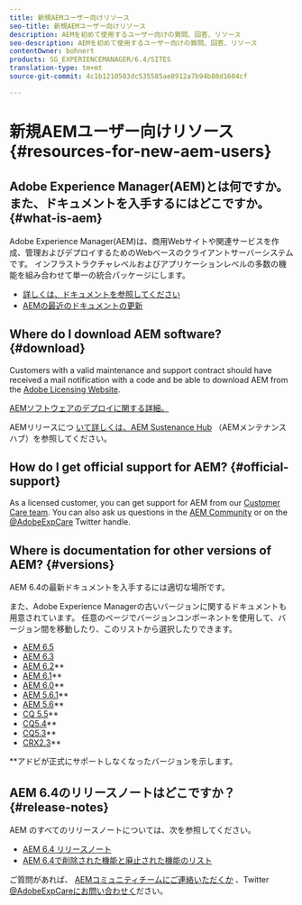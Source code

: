 ```yaml
---
title: 新規AEMユーザー向けリソース
seo-title: 新規AEMユーザー向けリソース
description: AEMを初めて使用するユーザー向けの質問、回答、リソース
seo-description: AEMを初めて使用するユーザー向けの質問、回答、リソース
contentOwner: bohnert
products: SG_EXPERIENCEMANAGER/6.4/SITES
translation-type: tm+mt
source-git-commit: 4c1b1210503dc535585ae8912a7b94b88d1604cf

---
```



# 新規AEMユーザー向けリソース {#resources-for-new-aem-users}

## Adobe Experience Manager(AEM)とは何ですか。また、ドキュメントを入手するにはどこですか。 {#what-is-aem}

Adobe Experience Manager(AEM)は、商用Webサイトや関連サービスを作成、管理およびデプロイするためのWebベースのクライアントサーバーシステムです。 インフラストラクチャレベルおよびアプリケーションレベルの多数の機能を組み合わせて単一の統合パッケージにします。

* [詳しくは、ドキュメントを参照してください](/help/sites-deploying/home.md)
* [AEMの最近のドキュメントの更新](https://helpx.adobe.com/experience-manager/documentation-updates.html)

## Where do I download AEM software? {#download}

Customers with a valid maintenance and support contract should have received a mail notification with a code and be able to download AEM from the [Adobe Licensing Website](http://licensing.adobe.com/).

[AEMソフトウェアのデプロイに関する詳細。](/help/sites-deploying/home.md)

AEMリリースにつ [いて詳しくは、AEM Sustenance Hub](https://helpx.adobe.com/experience-manager/aem-releases-updates.html) （AEMメンテナンスハブ）を参照してください。

## How do I get official support for AEM? {#official-support}

As a licensed customer, you can get support for AEM from our [Customer Care team](https://helpx.adobe.com/marketing-cloud/contact-support.html). You can also ask us questions in the [AEM Community](https://forums.adobe.com/community/experience-cloud/marketing-cloud/experience-manager) or on the [@AdobeExpCare](https://twitter.com/adobeexpcare) Twitter handle.

## Where is documentation for other versions of AEM? {#versions}

AEM 6.4の最新ドキュメントを入手するには適切な場所です。

また、Adobe Experience Managerの古いバージョンに関するドキュメントも用意されています。 任意のページでバージョンコンポーネントを使用して、バージョン間を移動したり、このリストから選択したりできます。

* [AEM 6.5](https://helpx.adobe.com/support/experience-manager/6-5.html)
* [AEM 6.3](https://helpx.adobe.com/support/experience-manager/6-3.html)
* [AEM 6.2](https://helpx.adobe.com/support/experience-manager/6-2.html)**
* [AEM 6.1](https://docs.adobe.com/docs/en/aem/6-1.html)**
* [AEM 6.0](https://docs.adobe.com/docs/en/aem/6-0.html)**
* [AEM 5.6.1](https://helpx.adobe.com/experience-manager/aem-previous-versions.html)**
* [AEM 5.6](https://helpx.adobe.com/experience-manager/aem-previous-versions.html)**
* [CQ 5.5](https://helpx.adobe.com/experience-manager/aem-previous-versions.html)**
* [CQ5.4](https://helpx.adobe.com/experience-manager/aem-previous-versions.html)**
* [CQ5.3](https://helpx.adobe.com/experience-manager/aem-previous-versions.html)**
* [CRX2.3](https://helpx.adobe.com/experience-manager/aem-previous-versions.html)**

**アドビが正式にサポートしなくなったバージョンを示します。

## AEM 6.4のリリースノートはどこですか？ {#release-notes}

AEM のすべてのリリースノートについては、次を参照してください。

* [AEM 6.4 リリースノート](/help/release-notes/home.md)
* [AEM 6.4で削除された機能と廃止された機能のリスト](/help/release-notes/deprecated-removed-features.md)

ご質問があれば、 [AEMコミュニティチームにご連絡いただくか](http://help-forums.adobe.com/content/adobeforums/en/experience-manager-forum/adobe-experience-manager.html) 、Twitter [@AdobeExpCareにお問い合わせく](https://twitter.com/adobeexpcare)ださい。
